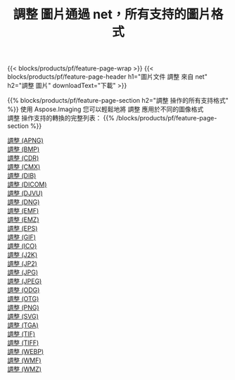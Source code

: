 ﻿---
title: 調整 圖片通過 net，所有支持的圖片格式 
weight: 3920
url: /zh-hant/net/adjust 
lang: zh-hant
langdirlevel: 2
locales: zh-hans,ja,it,ru,de,es,fr,nl,id,lt,pl,pt,vi,tr,ko,zh-hant,ar,hi,th,sv,cs,uk,he
description: 使用 Aspose.Imaging 你可以輕鬆地通過 net 獲取 調整 圖像
---

{{< blocks/products/pf/feature-page-wrap >}}
{{< blocks/products/pf/feature-page-header h1="圖片文件 調整 來自 net" h2="調整 圖片" downloadText="下載" >}}


{{% blocks/products/pf/feature-page-section  h2="調整 操作的所有支持格式" %}}
使用 Aspose.Imaging 您可以輕鬆地將 調整 應用於不同的圖像格式
<br/>
調整 操作支持的轉換的完整列表：
{{% /blocks/products/pf/feature-page-section %}}
<div class="container-fluid productfamilypage bg-gray">
    <div class="convertypes bg-gray agp-content section">
        <div class="container">
		<div class="row other-converters">
		    <div class='col-md-2 other-converter remove-lp remove-rp'><a href="/imaging/zh-hant/net/adjust/apng" >調整 (APNG)</a></div><div class='col-md-2 other-converter remove-lp remove-rp'><a href="/imaging/zh-hant/net/adjust/bmp" >調整 (BMP)</a></div><div class='col-md-2 other-converter remove-lp remove-rp'><a href="/imaging/zh-hant/net/adjust/cdr" >調整 (CDR)</a></div><div class='col-md-2 other-converter remove-lp remove-rp'><a href="/imaging/zh-hant/net/adjust/cmx" >調整 (CMX)</a></div><div class='col-md-2 other-converter remove-lp remove-rp'><a href="/imaging/zh-hant/net/adjust/dib" >調整 (DIB)</a></div><div class='col-md-2 other-converter remove-lp remove-rp'><a href="/imaging/zh-hant/net/adjust/dicom" >調整 (DICOM)</a></div><div class='col-md-2 other-converter remove-lp remove-rp'><a href="/imaging/zh-hant/net/adjust/djvu" >調整 (DJVU)</a></div><div class='col-md-2 other-converter remove-lp remove-rp'><a href="/imaging/zh-hant/net/adjust/dng" >調整 (DNG)</a></div><div class='col-md-2 other-converter remove-lp remove-rp'><a href="/imaging/zh-hant/net/adjust/emf" >調整 (EMF)</a></div><div class='col-md-2 other-converter remove-lp remove-rp'><a href="/imaging/zh-hant/net/adjust/emz" >調整 (EMZ)</a></div><div class='col-md-2 other-converter remove-lp remove-rp'><a href="/imaging/zh-hant/net/adjust/eps" >調整 (EPS)</a></div><div class='col-md-2 other-converter remove-lp remove-rp'><a href="/imaging/zh-hant/net/adjust/gif" >調整 (GIF)</a></div><div class='col-md-2 other-converter remove-lp remove-rp'><a href="/imaging/zh-hant/net/adjust/ico" >調整 (ICO)</a></div><div class='col-md-2 other-converter remove-lp remove-rp'><a href="/imaging/zh-hant/net/adjust/j2k" >調整 (J2K)</a></div><div class='col-md-2 other-converter remove-lp remove-rp'><a href="/imaging/zh-hant/net/adjust/jp2" >調整 (JP2)</a></div><div class='col-md-2 other-converter remove-lp remove-rp'><a href="/imaging/zh-hant/net/adjust/jpg" >調整 (JPG)</a></div><div class='col-md-2 other-converter remove-lp remove-rp'><a href="/imaging/zh-hant/net/adjust/jpeg" >調整 (JPEG)</a></div><div class='col-md-2 other-converter remove-lp remove-rp'><a href="/imaging/zh-hant/net/adjust/odg" >調整 (ODG)</a></div><div class='col-md-2 other-converter remove-lp remove-rp'><a href="/imaging/zh-hant/net/adjust/otg" >調整 (OTG)</a></div><div class='col-md-2 other-converter remove-lp remove-rp'><a href="/imaging/zh-hant/net/adjust/png" >調整 (PNG)</a></div><div class='col-md-2 other-converter remove-lp remove-rp'><a href="/imaging/zh-hant/net/adjust/svg" >調整 (SVG)</a></div><div class='col-md-2 other-converter remove-lp remove-rp'><a href="/imaging/zh-hant/net/adjust/tga" >調整 (TGA)</a></div><div class='col-md-2 other-converter remove-lp remove-rp'><a href="/imaging/zh-hant/net/adjust/tif" >調整 (TIF)</a></div><div class='col-md-2 other-converter remove-lp remove-rp'><a href="/imaging/zh-hant/net/adjust/tiff" >調整 (TIFF)</a></div><div class='col-md-2 other-converter remove-lp remove-rp'><a href="/imaging/zh-hant/net/adjust/webp" >調整 (WEBP)</a></div><div class='col-md-2 other-converter remove-lp remove-rp'><a href="/imaging/zh-hant/net/adjust/wmf" >調整 (WMF)</a></div><div class='col-md-2 other-converter remove-lp remove-rp'><a href="/imaging/zh-hant/net/adjust/wmz" >調整 (WMZ)</a></div>
                </div>
        </div>
    </div>
</div>
<br/>

